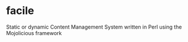 facile
======

Static or dynamic Content Management System written in Perl using the Mojolicious framework
